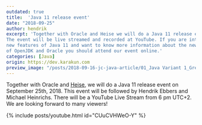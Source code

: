 ```yaml
---
outdated: true
title:  'Java 11 release event'
date: "2018-09-25"
author: hendrik
excerpt: 'Together with Oracle and Heise we will do a Java 11 release event.
The event will be live streamed and recorded at YouTube. If you are interested in the
new features of Java 11 and want to know more information about the new roadmap
of OpenJDK and Oracle you should attend our event online.'
categories: [Java]
origin: https://dev.karakun.com
preview_image: "/posts/2018-09-16-jc-java-article/01_Java Variant 1_Green.jpg"
---
```

Together with Oracle and [Heise](https://www.heise.de/developer/meldung/Jetzt-vormerken-Launch-Event-zu-Java-11-4168709.html), we will do a Java 11 release event on September 25th, 2018. This event will be followed by Hendrik Ebbers and Michael Heinrichs. There will be a YouTube Live Stream from 6 pm UTC+2. We are looking forward to many viewers!

{% include posts/youtube.html id="CUuCVHWeO-Y" %}
